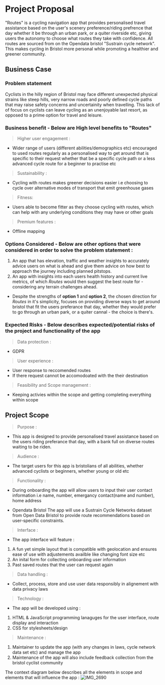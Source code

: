 # Project Proposal
"Routes" is a cycling navigation app that provides personalised travel assistance based on the user's scenery preference/riding prefrence that day whether it be through an urban park, or a quiter riverside etc, giving users the autonomy to choose what routes they take with confidence. All routes are sourced from on the Opendata bristol "Sustrain cycle network". This makes cycling in Bristol more personal while promoting a healthier and greener community.

## Business Case

### Problem statement
Cyclists in the hilly region of Bristol may face different unexpected physical strains like steep hills, very narrow roads and poorly defined cycle paths that may raise safety concerns and uncertainity when travelling. This lack of of focus on cyclists can leave cycling as an unenjoyable last resort, as opposed to a prime option for travel and leisure.

### Business benefit - Below are High level benefits to "Routes"
>Higher user engagement :

- Wider range of users (different abilities/demographics etc) encouraged to used routes regularly as a personalised way to get around that is specific to their request whether that be a specific cycle path or a less advanced cycle route for a beginner to practise etc

>Sustainability :

- Cycling with routes makes greener decisions easier i.e choosing to cycle over alternative modes of transport that emit greenhouse gases

>Fitness:

- Users able to become fitter as they choose cycling with routes, which can help with any underlying conditions they may have or other goals 

>Premium features :

- Offline mapping 

### Options Considered - Below are other options that were considered in order to solve the problem statement :
1. An app that has elevation, traffic and weather insights to accurately advice users on what is ahead and give them advice on how best to approach the journey including planned pitstops.
2. An app with insights into each users health history and current live metrics, of which *Routes* would then suggest the best route for - considering any terrain challenges ahead.
   
- Despite the strengths of **option 1** and **option 2**, the chosen direction for *Routes* in it's simplicity, focuses on providing diverse ways to get around bristol that fit the users preferance that day, whether they would prefer to go through an urban park, or a quiter cannal - the choice is there's.

### Expected Risks - Below describes expected/potential risks of the project and functionality of the app
> Data protection :

- GDPR

> User experience :

- User response to reccomended routes
- If there request cannot be accomodoated with the their destination

> Feasibility and Scope management :

- Keeping activies within the scope and getting completing everything within scope

## Project Scope
>Purpose :
- This app is designed to provide personalised travel assistance based on the users riding preferance that day, with a bank full on diverse routes waiting to be riden.

>Audience :
- The target users for this app is bristolians of all abilities, whether advanced cyclists or beginners, whether young or old etc

>Functionality :
- During onboarding the app will allow users to input their user contact information i.e name, number, emergancy contact(name and number), home address 

 - Opendata Bristol 
The app will use a Sustrain Cycle Networks dataset from Open Data Bristol to provide route recommendations based on user-specific constraints.
   
>Interface : 

- The app interface will feature :
1. A fun yet simple layout that is compatible with geolocation and ensures ease of use with adjustements availble like changing font size etc
2. An inital form for collecting onboarding user information
3. Past saved routes that the user can request again
   
>Data handling :

- Collect, process, store and use user data responsibly in alignement with data privacy laws

>Technology :

- The app will be developed using :
1. HTML & JavaScript programming lanaguges for the user interface, route display and interaction
2. CSS for stylesheets/design

>Maintenance : 

1. Maintainer to update the app (with any changes in laws, cycle network data set etc) and manage the app 
2. Maintenance of the app will also include feedback collection from the bristol cyclist community 

The context diagram below describes all the elements in scope and elements that will influence the app :
![IMG_2690](https://github.com/user-attachments/assets/e18f7b10-c62c-43ac-9a33-4e94c66cb301)






